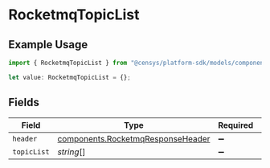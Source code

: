 # RocketmqTopicList

## Example Usage

```typescript
import { RocketmqTopicList } from "@censys/platform-sdk/models/components";

let value: RocketmqTopicList = {};
```

## Fields

| Field                                                                                  | Type                                                                                   | Required                                                                               | Description                                                                            |
| -------------------------------------------------------------------------------------- | -------------------------------------------------------------------------------------- | -------------------------------------------------------------------------------------- | -------------------------------------------------------------------------------------- |
| `header`                                                                               | [components.RocketmqResponseHeader](../../models/components/rocketmqresponseheader.md) | :heavy_minus_sign:                                                                     | N/A                                                                                    |
| `topicList`                                                                            | *string*[]                                                                             | :heavy_minus_sign:                                                                     | N/A                                                                                    |